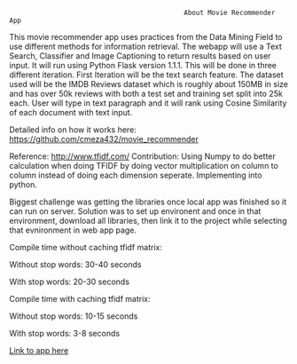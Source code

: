 <!-- ---
# View.
#   1 = List
#   2 = Compact
#   3 = Card
view: 2

# Optional header image (relative to `static/img/` folder).
header:
  caption: "Movie Recommender App"
  image: ""
--- -->

                                                About Movie Recommender App

This movie recommender app uses practices from the Data Mining Field to use different methods for information retrieval. The webapp will use a Text Search, Classifier and Image Captioning to return results based on user input. It will run using Python Flask version 1.1.1. This will be done in three different iteration. First Iteration will be the text search feature. The dataset used will be the IMDB Reviews dataset which is roughly about 150MB in size and has over 50k reviews with both a test set and training set split into 25k each. User will type in text paragraph and it will rank using Cosine Similarity of each document with text input.


Detailed info on how it works here: https://github.com/cmeza432/movie_recommender

Reference: http://www.tfidf.com/
Contribution: Using Numpy to do better calculation when doing TFIDF by doing vector multiplication on column to column
instead of doing each dimension seperate. Implementing into python.


Biggest challenge was getting the libraries once local app was finished so it can run on server. Solution was to set up environent  and once in that environment, download all libraries, then link it to the project while selecting that evnironment in web app page.

Compile time without caching tfidf matrix:

Without stop words: 30-40 seconds

With stop words: 20-30 seconds

Compile time with caching tfidf matrix:

Without stop words: 10-15 seconds

With stop words: 3-8 seconds
 

[Link to app here](http://cmeza432.pythonanywhere.com)
